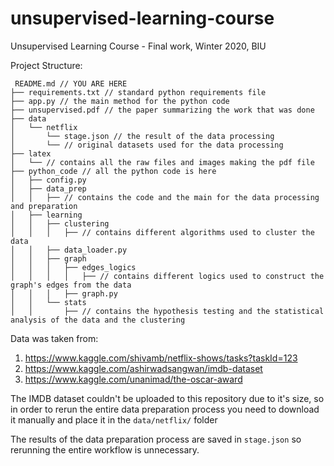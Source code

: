 # unsupervised-learning-course
Unsupervised Learning Course - Final work, Winter 2020, BIU

Project Structure: <br>
```
 README.md // YOU ARE HERE
├── requirements.txt // standard python requirements file
├── app.py // the main method for the python code
├── unsupervised.pdf // the paper summarizing the work that was done
├── data
│   └── netflix
│       └── stage.json // the result of the data processing
│       └── // original datasets used for the data processing
├── latex
│   └── // contains all the raw files and images making the pdf file
├── python_code // all the python code is here
│   ├── config.py
│   ├── data_prep
│   │   ├── // contains the code and the main for the data processing and preparation
│   ├── learning
│   │   ├── clustering
│   │   │   ├── // contains different algorithms used to cluster the data
│   │   ├── data_loader.py
│   │   ├── graph
│   │   │   ├── edges_logics
│   │   │   │   ├── // contains different logics used to construct the graph's edges from the data
│   │   │   ├── graph.py
│   │   └── stats
│   │       ├── // contains the hypothesis testing and the statistical analysis of the data and the clustering
```

Data was taken from:
1. https://www.kaggle.com/shivamb/netflix-shows/tasks?taskId=123
2. https://www.kaggle.com/ashirwadsangwan/imdb-dataset
3. https://www.kaggle.com/unanimad/the-oscar-award

The IMDB dataset couldn't be uploaded to this repository due to it's size,
so in order to rerun the entire data preparation process you need to download it manually
and place it in the `data/netflix/` folder

The results of the data preparation process are saved in `stage.json` so rerunning the entire workflow is unnecessary.